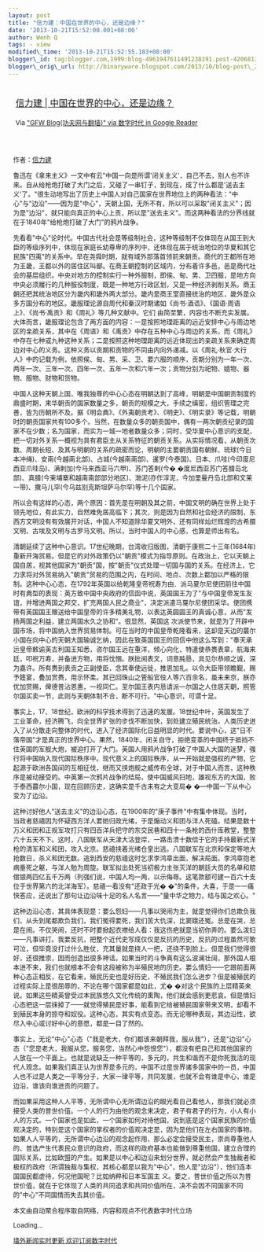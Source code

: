 ```yaml
--- 
layout: post 
title: "信力建：中国在世界的中心，还是边缘？" 
date: '2013-10-21T15:52:00.001+08:00' 
author: Wenh Q
tags: - view
modified\_time: '2013-10-21T15:52:55.183+08:00' 
blogger\_id: tag:blogger.com,1999:blog-4961947611491238191.post-4206813786952177599
blogger\_orig\_url: http://binaryware.blogspot.com/2013/10/blog-post\_2608.html
---
```

<div style="margin: 10px; padding: 5px;">

<div style="font-size: 18px;">

[信力建 |
中国在世界的中心，还是边缘？](http://feedproxy.google.com/~r/chinagfwblog/~3/vSkSNGwRANo/)

</div>

<div style="font-size: 13px;">

Via ["GFW Blog(功夫网与翻墙)" via 数字时代 in Google
Reader](https://www.blogger.com/blogger.g?blogID=4961947611491238191&pli=1)

</div>

</div>

<div style="font-size: 13px; padding: 15px 0 10px 10px;">

<div>

作者：[信力建](http://www.my1510.cn/author.php?xinlijian)

鲁迅在《拿来主义》一文中有云"中国一向是所谓'闭关主义'，自己不去，别人也不许来。自从给枪炮打破了大门之后，又碰了一串钉子，到现在，成了什么都是'送去主义'了。"很生动地写出了历史上中国人对自己国家在世界地位上的两种看法："中心"与"边沿"——因为是"中心"，天朝上国，无所不有，所以可以采取"闭关主义"；因为是"边沿"，就只能向真正的中心上贡，所以是"送去主义"。而这两种看法的分界线就在于1840年"给枪炮打破了大门"的鸦片战争。

先看看"中心"论时代。中国古代社会是等级制社会，这种等级制不仅体现在从国王到大臣的等级序列中，体现在家庭长幼尊卑的序列中，还体现在居于统治地位的华夏和其它民族"四夷"的关系中。早在尧舜时期，就有域外部落首领前来朝贡。商代的王都所在地为王畿，王都以外的居住区叫鄙。在商王朝控制的区域内，分布着许多邑，邑是商代社会的基层组织。中央对地方的控制实行一种外服制，即侯、甸、男、卫四服，是地方向中央必须履行的几种服役制度，既是一种地方行政区划，又是一种经济剥削关系。商王朝还把其统治地区分为畿内和畿外两大部分。畿内是商王室直接统治的地区，畿外是众多方国分布的地区。畿服理论源自周代和秦汉时期诸如《尚书·酒诰》、《国语·周语上》、《尚书·禹贡》和《周礼》等几种文献中。它们
由简至繁，内容也不断充实发展。大体而言，畿服理论包含了两方面的内容：一是按照地理距离的远近安排中心与周边地区的亲疏关系，其中在《周语》和《禹贡》中存在五种中心与周边的关系，而《周礼》中存在七种或九种这种关系；二是按照这种地理距离的远近体现出的亲疏关系来确定周边对中心的义务。这种义务以贡期和贡物的不同由内向外递减。以《周礼·秋官·大行人》中的记载为例，依照侯、甸、男、采、卫、要六服的顺序，贡期分别为一年一次、两年一次、三年一次、四年一次、五年一次和六年一次；贡物分别为祀物、嬉物、器物、服物、财物和货物。

中国人这种天朝上国，唯我独尊的中心心态在明朝达到了高峰，明朝是中国朝贡制度的鼎盛时期，来华朝贡的国家数量之多，朝贡的规模之大，手续之缜密，组织管理之完善，皆为历朝所不及。据《明会典》、《外夷朝贡考》、《明史》、《明实录》等记载，明朝时的朝贡国家共有100多个。当然，在数量众多的朝贡国中，偶有一两次朝贡纪录的国家不在少数；名为国家，而实为一城一地者数量众多；同时，受华夏中心意识的支配，把一切对外关系一概视为具有君臣主从关系特征的朝贡关系。从实际情况看，从朝贡次数、周期长短、及其与明朝的关系的疏密而论，明朝的主要朝贡国有朝鲜、琉球(今日本冲绳)、安南(今越南北部)、占城(今越南南部)、暹罗(今泰国)、日本、爪哇(今印度尼西亚爪哇岛)、满剌加(今马来西亚马六甲)、苏门答剌(今�
�度尼西亚苏门答腊岛北部)、真腊(今柬埔寨和越南南部部分地区)、渤泥(亦作淳泥，今加里曼丹岛北部和文莱一带)、撒马儿罕(今乌兹别克斯坦萨马尔罕)等十几个国家。

所以会有这样的心态，两个原因：首先是在明朝及其之前，中国文明的确在世界上处于领先地位，有此实力，自然难免居高临下；其次，则是因为自然和社会经济的限制，东西方文明没有有效展开对话，中国人不知道除华夏文明外，还有同样灿烂辉煌的古希腊文明、古埃及文明与古罗马文明。所以，当时中国人的中心感，也算是师出有名。

清朝延续了这种中心意识。17世纪晚期，台湾收归版图，清朝于康熙二十三年(1684年)重新开海贸易。但是它的对外政策仍以"朝贡"模式为指导原则。在政治上，它以天朝上国自居，视其他国家为"朝贡"国，按"朝贡"仪式处理一切国与国的关系。在经济上，它力求将对外贸易纳入"朝贡"贸易的范围之内，在时间、地点、次数上都加以严格的限制。这种中心心态，在1792年英国以给乾隆皇帝祝寿为由．派马夏尔尼使团前往中国时有典型的表现：英方致中国中央政府的信函中说，英国国王为了"与中国皇帝发生友谊，并增进两国之邦交，扩充两国人民之商业"，决定派遣马戛尔尼使团采华。使团携带有英国国王赠送给中国皇帝的许多精美礼物，以表达英圆圆王的真诚心意，从而"发扬两国之利益，建立两国水久之协和"。很显然，英国这
次派使节来，就是为了开辟中国市场，将中国纳入世界贸易体制。可在当时的中国皇帝乾隆看来，这却是天边的蕞尔小国在向中心的天朝大国输诚乞纳，因此在致英国国王的回信中他这么写到："奉天承运皇帝敕谕英吉利国王知悉，咨尔国王远在重洋，倾心向化，特遣使恭赉表章，航海来廷，叩祝万寿，并备进方物，用将忱悃。朕批阅表文，词意肫恳，具见尔恭顺之诚，深为嘉许。所有赉到表贡之正副使臣，念其奉使远徙，推恩加礼。以令大臣带领瞻觐，赐予筳宴，叠加赏赉，用示怀柔。其已回珠山之管船官役人等六百余名，虽未来京，朕亦优加赏赐，俾德普沾恩惠，一视同仁。至尔国王表内恳请派一尔国之人住居天朝，照管尔国买卖一节，此则与天朝体制不合，断不可行。"中心意识，可谓十足。

事实上，17、18世纪，欧洲的科学技术得到了迅速的发展。18世纪中叶，英国发生了工业革命，经济腾飞，向全世界扩张的步伐不断加快，到处建立殖民统治。人类历史进入了从分散走向整体的时代，进入了经济国际化日益明显的时代。要说中心，这"日不落帝国"才是真正的世界中心。果然，1840年，闭关自守，拒绝变革的中国终于抵挡不住英国的军舰大炮，被迫打开了大门。英国人用鸦片战争打破了中国人大国的迷梦，强行将中国纳入现代国际秩序中。现代意义上的国际秩序，从一开始就是强权的产物，它起源于欧洲各国间的互相征伐，继而又挟炮舰之威传布全球，对于中国人而言，这种秩序是被动接受的。中英第一次鸦片战争的结局，使中国威风扫地，雄视东方的大国，败于泰西蕞尔小国，现在回顾历史，这确实是千古未有之大变局�
�—中国一下从中心变为了边沿。

这种讨好他人"送去主义"的边沿心态，在1900年的"庚子事件"中有集中体现。当时，当政者慈禧因为怀疑西方洋人要她归政光绪，于是煽动义和团与洋人死磕。结果是数十万义和团和正规军攻打只有四百洋兵把守的东交民巷和四十一条枪的西什库教堂，整整六十五天不下。这时，八国联军从天津大沽登岸，一路击溃十数倍于它的手持最新式洋枪的清军和义和团，攻入北京。慈禧挟着光绪仓皇出逃。八国联军在北京和保定等地大抢数日，杀义和团无数。逃到西安的慈禧这时乞求李鸿章出面，解决局面。李鸿章抱老病垂死之躯，与洋人勉为周旋。联军拟出处死当初极力主张灭洋的朝廷大员的名单和赔偿银两四亿五千万两（列强们说，中国人均一两，以示侮辱。这笔款额可建一百六十支位于世界第六的北洋海军）。慈禧一看没有"还政于光�
�"的条件，大喜，于是一一痛快答应，还说出了那句让边沿味十足的名人名言——"量中华之物力，结与国之欢心。"

这种边沿心态，其具体表现是：要么怨妇——凡事以哭闹为主，就是觉得你们总欺负我们，从头到尾都欺负我们，我们冤得要死，我们苦大仇深，比窦娥还冤。总是在哭，总是在闹。不仅哭闹，还时不时要掀起衣襟给人看：我这伤疤就是当初你弄的。要么泼妇——凡事讲打。我要反抗，把整个近代史写成仅仅是反抗的历史，反抗的过程虽然可歌可泣，但毕竟没打过什么胜仗，充其量就是挠人一把，还挠不到脸上。但是我们觉得很好，还很推崇，因而创造出很多神话。如果当时的斗争真有这么波澜壮阔，那外国人根本进不来，我们也就根本不会有这段被称为半殖民地的历史。要么情妇——它跟前面两种心态正相反，在它看来，殖民历史也是好历史，不殖民我们怎么进步？但是被殖民的过程实际上是很屈辱的，不论在哪个国家都是如此，尤�
�对这个民族的上层精英来说。如果这些精英曾受过本民族悠久文化传统的熏陶，他们就会感到更悲哀。但是情妇心态把这一层抹掉了——就觉得殖民是好事，能看到它给被殖民国家带来文明，却看不到殖民本身的掠夺和奴役。这种心态，其实有点变态。而无论哪种表现，其边沿性，欲尽入中心或讨好中心的意愿，都是一目了然的。

事实上，无论"中心"心态（"我是老大，你们都该来朝拜我，服从我"），还是"边沿"心态（"您是老大，我服从您，服务您，当然心中怨恨您"），都没有把自己和其他国家的人放在一个平面上。也就是说缺乏一种平等的，多元的，共生和谐而不是你死我活的现代人观念。如果我们真正认为世界是多元的，中国不过是世界诸多国家中的一员，中国人也不过是人类之一平等分子，大家一律平等，共同发展，也就不会有谁是中心，谁是边沿，谁该向谁进贡的问题了。

而如果采用这种人人平等，无所谓中心无所谓边沿的眼光看自己看他人，那我们就必须接受人类的普世价值。一个人的行为由他的观念来决定，君子有君子的行为，小人有小人的方式。一个国家也是如此，一个国家如何对待他国，说到底是这个国家民族的价值观决定的，特别是这个国家的掌权者的价值观决定是，因为是他们在左右国家的事物。如果人人平等的，无所谓中心边沿的观念起作用，那么必定会接受民主，崇尚尊重他人的、普选产生代表民众意识的政府，而这样的政府基本也能做到尊重他国，建立合理的国际关系，比如欧盟的产生。如果是以中心和边沿来划分世界，就必然会产生独裁者和极权的政府（所谓独裁与集权，其核心都是以我为"中心"，他人是"边沿"），他们连本国国民都虐待，何况他国呢？比如纳粹和日本军国主
义。要之，普世价值之所以为普世价值，就在于它体现了人类的共同追求和共同价值所在，决不会因不同国家不同的"中心"不同国情而失去其价值。

</div>

本文由自动聚合程序取自网络，内容和观点不代表数字时代立场

Loading…

[墙外新闻实时更新 欢迎订阅数字时代](http://eepurl.com/msuvD)

</div>
